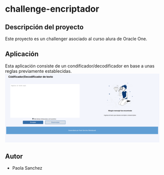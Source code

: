 # challenge-encriptador

## Descripción del proyecto
Este proyecto es un challenger asociado al curso alura de Oracle One.

## Aplicación
Esta aplicación consiste de un condificador/decodificador en base a unas reglas previamente establecidas.
![App](./assets/app.png)

## Autor
- Paola Sanchez